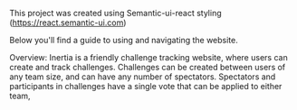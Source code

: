 This project was created using Semantic-ui-react styling (https://react.semantic-ui.com)

Below you'll find a guide to using and navigating the website.

Overview:
Inertia is a friendly challenge tracking website, where users can create and track challenges. Challenges can be created between users of any team size, and can have any number of spectators.  Spectators and participants in challenges have a single vote that can be applied to either team, 
